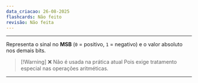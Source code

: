 ```yaml
---
data_criacao: 26-08-2025
flashcards: Não feito
revisão: Não feita
---
```


---

Representa o sinal no **MSB** (`0` = positivo, `1` = negativo) e o valor absoluto nos demais bits.

>[!Warning] ❌ Não é usada na prática atual
>Pois exige tratamento especial nas operações aritméticas.

---